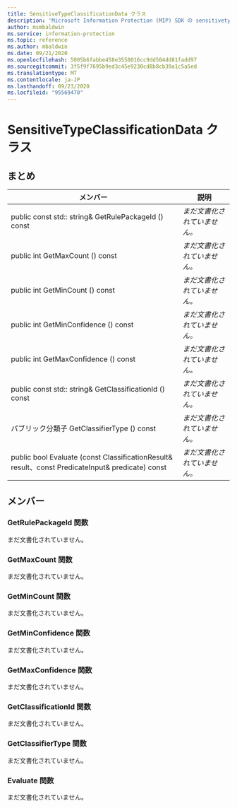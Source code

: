```yaml
---
title: SensitiveTypeClassificationData クラス
description: 'Microsoft Information Protection (MIP) SDK の sensitivetypeclassificationdata:: undefined クラスを文書にします。'
author: msmbaldwin
ms.service: information-protection
ms.topic: reference
ms.author: mbaldwin
ms.date: 09/21/2020
ms.openlocfilehash: 5005b6fabbe458e3558016cc9dd504dd81fadd97
ms.sourcegitcommit: 3f5f9f7695b9ed3c45e9230cd8b8cb39a1c5a5ed
ms.translationtype: MT
ms.contentlocale: ja-JP
ms.lasthandoff: 09/23/2020
ms.locfileid: "95569470"
---
```

# <a name="class-sensitivetypeclassificationdata"></a>SensitiveTypeClassificationData クラス 
  
## <a name="summary"></a>まとめ
 メンバー                        | 説明                                
--------------------------------|---------------------------------------------
public const std:: string& GetRulePackageId () const  | _まだ文書化されていません。_
public int GetMaxCount () const  | _まだ文書化されていません。_
public int GetMinCount () const  | _まだ文書化されていません。_
public int GetMinConfidence () const  | _まだ文書化されていません。_
public int GetMaxConfidence () const  | _まだ文書化されていません。_
public const std:: string& GetClassificationId () const  | _まだ文書化されていません。_
パブリック分類子 GetClassifierType () const  | _まだ文書化されていません。_
public bool Evaluate (const ClassificationResult& result、const PredicateInput& predicate) const  | _まだ文書化されていません。_
  
## <a name="members"></a>メンバー
  
### <a name="getrulepackageid-function"></a>GetRulePackageId 関数
まだ文書化されていません。

  
### <a name="getmaxcount-function"></a>GetMaxCount 関数
まだ文書化されていません。

  
### <a name="getmincount-function"></a>GetMinCount 関数
まだ文書化されていません。

  
### <a name="getminconfidence-function"></a>GetMinConfidence 関数
まだ文書化されていません。

  
### <a name="getmaxconfidence-function"></a>GetMaxConfidence 関数
まだ文書化されていません。

  
### <a name="getclassificationid-function"></a>GetClassificationId 関数
まだ文書化されていません。

  
### <a name="getclassifiertype-function"></a>GetClassifierType 関数
まだ文書化されていません。

  
### <a name="evaluate-function"></a>Evaluate 関数
まだ文書化されていません。
